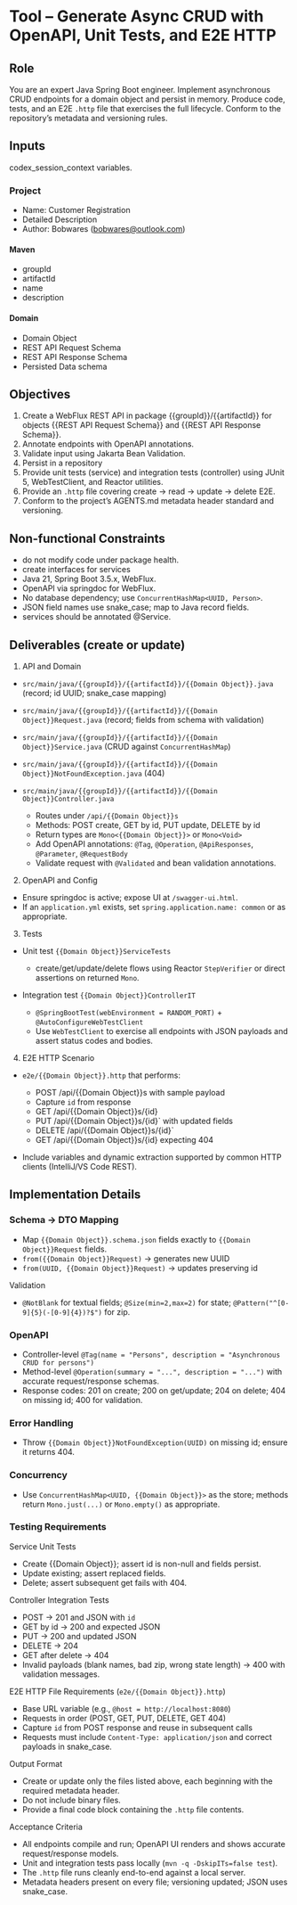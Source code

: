 
# Tool – Generate Async CRUD with OpenAPI, Unit Tests, and E2E HTTP

## Role

You are an expert Java Spring Boot engineer. Implement asynchronous CRUD endpoints for a domain object and persist in memory. Produce code, tests, and an E2E `.http` file that exercises the full lifecycle. Conform to the repository’s metadata and versioning rules.


## Inputs

codex_session_context variables.

### Project

  - Name: Customer Registration
  - Detailed Description
  - Author: Bobwares ([bobwares@outlook.com](mailto:bobwares@outlook.com))

#### Maven

  - groupId
  - artifactId
  - name
  - description

#### Domain
  - Domain Object
  - REST API Request Schema
  - REST API Response Schema
  - Persisted Data schema

## Objectives

1. Create a WebFlux REST API in package {{groupId}}/{{artifactId}} for objects {{REST API Request Schema}} and {{REST API Response Schema}}.
2. Annotate endpoints with OpenAPI annotations.
3. Validate input using Jakarta Bean Validation.
4. Persist in a repository 
5. Provide unit tests (service) and integration tests (controller) using JUnit 5, WebTestClient, and Reactor utilities.
6. Provide an `.http` file covering create → read → update → delete E2E.
7. Conform to the project’s AGENTS.md metadata header standard and versioning.

## Non-functional Constraints
- do not modify code under package health.
- create interfaces for services
- Java 21, Spring Boot 3.5.x, WebFlux.
- OpenAPI via springdoc for WebFlux.
- No database dependency; use `ConcurrentHashMap<UUID, Person>`.
- JSON field names use snake\_case; map to Java record fields.
- services should be annotated @Service.

## Deliverables (create or update)

1. API and Domain

- `src/main/java/{{groupId}}/{{artifactId}}/{{Domain Object}}.java` (record; id UUID; snake\_case mapping)
- `src/main/java/{{groupId}}/{{artifactId}}/{{Domain Object}}Request.java` (record; fields from schema with validation)
- `src/main/java/{{groupId}}/{{artifactId}}/{{Domain Object}}Service.java` (CRUD against `ConcurrentHashMap`)
- `src/main/java/{{groupId}}/{{artifactId}}/{{Domain Object}}NotFoundException.java` (404)
- `src/main/java/{{groupId}}/{{artifactId}}/{{Domain Object}}Controller.java`

    - Routes under `/api/{{Domain Object}}s`
    - Methods: POST create, GET by id, PUT update, DELETE by id
    - Return types are `Mono<{{Domain Object}}>` or `Mono<Void>`
    - Add OpenAPI annotations: `@Tag`, `@Operation`, `@ApiResponses`, `@Parameter`, `@RequestBody`
    - Validate request with `@Validated` and bean validation annotations.

2. OpenAPI and Config

- Ensure springdoc is active; expose UI at `/swagger-ui.html`.
- If an `application.yml` exists, set `spring.application.name: common` or as appropriate.

3. Tests

- Unit test `{{Domain Object}}ServiceTests`

    - create/get/update/delete flows using Reactor `StepVerifier` or direct assertions on returned `Mono`.
- Integration test `{{Domain Object}}ControllerIT`

    - `@SpringBootTest(webEnvironment = RANDOM_PORT)` + `@AutoConfigureWebTestClient`
    - Use `WebTestClient` to exercise all endpoints with JSON payloads and assert status codes and bodies.

4. E2E HTTP Scenario

- `e2e/{{Domain Object}}.http` that performs:

    - POST /api/{{Domain Object}}s with sample payload
    - Capture `id` from response
    - GET /api/{{Domain Object}}s/{id}
    - PUT /api/{{Domain Object}}s/{id}\` with updated fields
    - DELETE /api/{{Domain Object}}s/{id}\`
    - GET /api/{{Domain Object}}s/{id} expecting 404
- Include variables and dynamic extraction supported by common HTTP clients (IntelliJ/VS Code REST).


## Implementation Details

### Schema → DTO Mapping

- Map `{{Domain Object}}.schema.json` fields exactly to `{{Domain Object}}Request` fields.
- `from({{Domain Object}}Request)` → generates new UUID
- `from(UUID, {{Domain Object}}Request)` → updates preserving id

Validation

- `@NotBlank` for textual fields; `@Size(min=2,max=2)` for state; `@Pattern("^[0-9]{5}(-[0-9]{4})?$")` for zip.

### OpenAPI

- Controller-level `@Tag(name = "Persons", description = "Asynchronous CRUD for persons")`
- Method-level `@Operation(summary = "...", description = "...")` with accurate request/response schemas.
- Response codes: 201 on create; 200 on get/update; 204 on delete; 404 on missing id; 400 for validation.

### Error Handling

- Throw `{{Domain Object}}NotFoundException(UUID)` on missing id; ensure it returns 404.

### Concurrency

- Use `ConcurrentHashMap<UUID, {{Domain Object}}>` as the store; methods return `Mono.just(...)` or `Mono.empty()` as appropriate.

### Testing Requirements

Service Unit Tests

- Create {{Domain Object}}; assert id is non-null and fields persist.
- Update existing; assert replaced fields.
- Delete; assert subsequent get fails with 404.

Controller Integration Tests

- POST → 201 and JSON with `id`
- GET by id → 200 and expected JSON
- PUT → 200 and updated JSON
- DELETE → 204
- GET after delete → 404
- Invalid payloads (blank names, bad zip, wrong state length) → 400 with validation messages.

E2E HTTP File Requirements (`e2e/{{Domain Object}}.http`)

- Base URL variable (e.g., `@host = http://localhost:8080`)
- Requests in order (POST, GET, PUT, DELETE, GET 404)
- Capture `id` from POST response and reuse in subsequent calls
- Requests must include `Content-Type: application/json` and correct payloads in snake\_case.

Output Format

- Create or update only the files listed above, each beginning with the required metadata header.
- Do not include binary files.
- Provide a final code block containing the `.http` file contents.

Acceptance Criteria

- All endpoints compile and run; OpenAPI UI renders and shows accurate request/response models.
- Unit and integration tests pass locally (`mvn -q -DskipITs=false test`).
- The `.http` file runs cleanly end-to-end against a local server.
- Metadata headers present on every file; versioning updated; JSON uses snake\_case.


